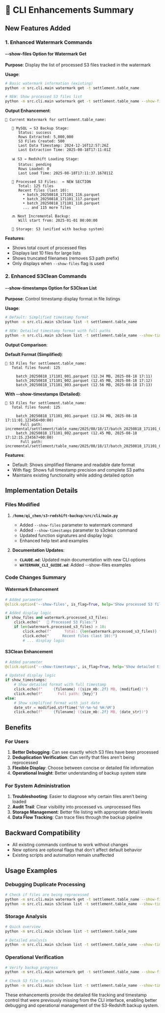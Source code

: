 # 🔧 CLI Enhancements Summary

## New Features Added

### 1. Enhanced Watermark Commands

#### **--show-files Option for Watermark Get**
**Purpose**: Display the list of processed S3 files tracked in the watermark

**Usage**:
```bash
# Basic watermark information (existing)
python -m src.cli.main watermark get -t settlement.table_name

# NEW: Show processed S3 files list
python -m src.cli.main watermark get -t settlement.table_name --show-files
```

**Output Enhancement**:
```
📅 Current Watermark for settlement.table_name:

   🔄 MySQL → S3 Backup Stage:
      Status: success
      Rows Extracted: 5,000,000
      S3 Files Created: 500
      Last Data Timestamp: 2024-12-16T12:57:26Z
      Last Extraction Time: 2025-08-18T17:11:01Z

   📊 S3 → Redshift Loading Stage:
      Status: pending
      Rows Loaded: 0
      Last Load Time: 2025-08-18T17:11:37.167811Z

   📁 Processed S3 Files:  ← NEW SECTION
      Total: 125 files
      Recent files (last 10):
        • batch_20250818_171101_116.parquet
        • batch_20250818_171101_117.parquet
        • batch_20250818_171101_118.parquet
        ... and 115 more files

   🔜 Next Incremental Backup:
      Will start from: 2025-01-01 00:00:00

   💾 Storage: S3 (unified with backup system)
```

**Features**:
- Shows total count of processed files
- Displays last 10 files for large lists
- Shows truncated filenames (removes S3 path prefix)
- Only displays when `--show-files` flag is used

### 2. Enhanced S3Clean Commands

#### **--show-timestamps Option for S3Clean List**
**Purpose**: Control timestamp display format in file listings

**Usage**:
```bash
# Default: Simplified timestamp format
python -m src.cli.main s3clean list -t settlement.table_name

# NEW: Detailed timestamp format with full paths
python -m src.cli.main s3clean list -t settlement.table_name --show-timestamps
```

**Output Comparison**:

**Default Format (Simplified)**:
```
📁 S3 Files for settlement.table_name:
   Total files found: 125
   
     batch_20250818_171101_001.parquet (12.34 MB, 2025-08-18 17:11)
     batch_20250818_171101_002.parquet (12.45 MB, 2025-08-18 17:12)
     batch_20250818_171101_003.parquet (12.56 MB, 2025-08-18 17:13)
```

**With --show-timestamps (Detailed)**:
```
📁 S3 Files for settlement.table_name:
   Total files found: 125
   
     batch_20250818_171101_001.parquet (12.34 MB, 2025-08-18 17:11:01.123456+00:00)
       Full path: incremental/settlement/table_name/2025/08/18/17/batch_20250818_171101_001.parquet
     batch_20250818_171101_002.parquet (12.45 MB, 2025-08-18 17:12:15.234567+00:00)
       Full path: incremental/settlement/table_name/2025/08/18/17/batch_20250818_171101_002.parquet
```

**Features**:
- Default: Shows simplified filename and readable date format
- With flag: Shows full timestamp precision and complete S3 paths
- Maintains existing functionality while adding detailed option

## Implementation Details

### Files Modified
1. **`/home/qi_chen/s3-redshift-backup/src/cli/main.py`**
   - Added `--show-files` parameter to watermark command
   - Added `--show-timestamps` parameter to s3clean command
   - Updated function signatures and display logic
   - Enhanced help text and examples

2. **Documentation Updates**:
   - **`CLAUDE.md`**: Updated main documentation with new CLI options
   - **`WATERMARK_CLI_GUIDE.md`**: Added --show-files examples

### Code Changes Summary

#### Watermark Enhancement
```python
# Added parameter
@click.option('--show-files', is_flag=True, help='Show processed S3 files list (for get operation)')

# Added display logic
if show_files and watermark.processed_s3_files:
    click.echo("   📁 Processed S3 Files:")
    if len(watermark.processed_s3_files) > 10:
        click.echo(f"      Total: {len(watermark.processed_s3_files)} files")
        click.echo("      Recent files (last 10):")
        # ... display logic
```

#### S3Clean Enhancement
```python
# Added parameter  
@click.option('--show-timestamps', is_flag=True, help='Show detailed timestamps for files (default: show simplified format)')

# Updated display logic
if show_timestamps:
    # Show detailed format with full timestamp
    click.echo(f"     {filename} ({size_mb:.2f} MB, {modified})")
    click.echo(f"       Full path: {key}")
else:
    # Show simplified format with just date
    date_str = modified.strftime('%Y-%m-%d %H:%M')
    click.echo(f"     {filename} ({size_mb:.2f} MB, {date_str})")
```

## Benefits

### For Users
1. **Better Debugging**: Can see exactly which S3 files have been processed
2. **Deduplication Verification**: Can verify that files aren't being reprocessed
3. **Flexible Display**: Choose between concise or detailed file information
4. **Operational Insight**: Better understanding of backup system state

### For System Administration
1. **Troubleshooting**: Easier to diagnose why certain files aren't being loaded
2. **Audit Trail**: Clear visibility into processed vs. unprocessed files
3. **Storage Management**: Better file listing with appropriate detail levels
4. **Data Flow Tracking**: Can trace files through the backup pipeline

## Backward Compatibility
- All existing commands continue to work without changes
- New options are optional flags that don't affect default behavior
- Existing scripts and automation remain unaffected

## Usage Examples

### Debugging Duplicate Processing
```bash
# Check if files are being reprocessed
python -m src.cli.main watermark get -t settlement.table_name --show-files
python -m src.cli.main s3clean list -t settlement.table_name --show-timestamps
```

### Storage Analysis
```bash
# Quick overview
python -m src.cli.main s3clean list -t settlement.table_name

# Detailed analysis
python -m src.cli.main s3clean list -t settlement.table_name --show-timestamps
```

### Operational Verification
```bash
# Verify backup progress
python -m src.cli.main watermark get -t settlement.table_name --show-files

# Check S3 file status
python -m src.cli.main s3clean list -t settlement.table_name --show-timestamps
```

These enhancements provide the detailed file tracking and timestamp control that were previously missing from the CLI interface, enabling better debugging and operational management of the S3-Redshift backup system.
